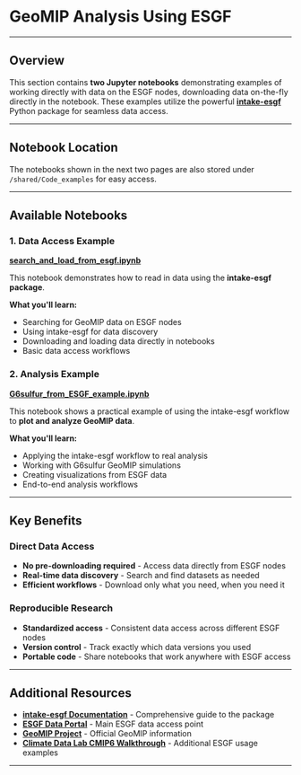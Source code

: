 # GeoMIP Analysis Using ESGF

---

## Overview

This section contains **two Jupyter notebooks** demonstrating examples of working directly with data on the ESGF nodes, downloading data on-the-fly directly in the notebook. These examples utilize the powerful **[intake-esgf](https://intake-esgf.readthedocs.io/en/latest/?badge=latest)** Python package for seamless data access.

---

## Notebook Location

The notebooks shown in the next two pages are also stored under `/shared/Code_examples` for easy access.

---

## Available Notebooks

### **1. Data Access Example**

**[search_and_load_from_esgf.ipynb](search_and_load_from_esgf.ipynb)**

This notebook demonstrates how to read in data using the **intake-esgf package**.

**What you'll learn:**

- Searching for GeoMIP data on ESGF nodes
- Using intake-esgf for data discovery
- Downloading and loading data directly in notebooks
- Basic data access workflows

### **2. Analysis Example**

**[G6sulfur_from_ESGF_example.ipynb](G6sulfur_from_ESGF_example.ipynb)**

This notebook shows a practical example of using the intake-esgf workflow to **plot and analyze GeoMIP data**.

**What you'll learn:**

- Applying the intake-esgf workflow to real analysis
- Working with G6sulfur GeoMIP simulations
- Creating visualizations from ESGF data
- End-to-end analysis workflows

---

## Key Benefits

### **Direct Data Access**

- **No pre-downloading required** - Access data directly from ESGF nodes
- **Real-time data discovery** - Search and find datasets as needed
- **Efficient workflows** - Download only what you need, when you need it

### **Reproducible Research**

- **Standardized access** - Consistent data access across different ESGF nodes
- **Version control** - Track exactly which data versions you used
- **Portable code** - Share notebooks that work anywhere with ESGF access

---

## Additional Resources

- **[intake-esgf Documentation](https://intake-esgf.readthedocs.io/en/latest/?badge=latest)** - Comprehensive guide to the package
- **[ESGF Data Portal](https://esgf-node.llnl.gov/)** - Main ESGF data access point
- **[GeoMIP Project](https://climate.envsci.rutgers.edu/geomip/)** - Official GeoMIP information
- **[Climate Data Lab CMIP6 Walkthrough](https://climate-datalab.org/cmip6-walkthrough/)** - Additional ESGF usage examples

---
